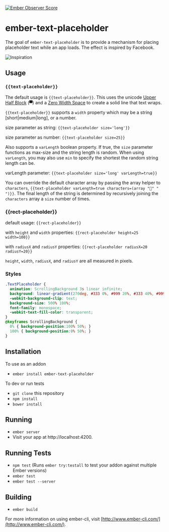 [![Ember Observer Score](https://emberobserver.com/badges/ember-text-placeholder.svg)](https://emberobserver.com/addons/ember-text-placeholder)

# ember-text-placeholder

The goal of `ember-text-placeholder` is to provide a mechanism for placing placeholder text while an app loads. The effect is inspired by Facebook.

![Inspiration](http://i.imgur.com/ohxK0Gu.png)

## Usage

### `{{text-placeholder}}`

The default usage is `{{text-placeholder}}`. This uses the unicode [Upper Half Block](https://symbl.cc/en/2580/) (▀) and a [Zero Width Space](https://symbl.cc/en/200B/) to create a solid line that text wraps.

`{{text-placeholder}}` supports a `width` property which may be a string [short|medium|long], or a number.

size parameter as string: `{{text-placeholder size='long'}}`

size parameter as number: `{{text-placeholder size=25}}`

Also supports a `varLength` boolean property. If true, the `size` parameter functions as max-size and the string length is random. When using `varLength`, you may also use `min` to specify the shortest the random string length can be.

varLength parameter: `{{text-placeholder size='long' varLength=true}}`

You can override the default character array by passing the array helper to `characters`, `{{text-placeholder varLength=true characters=(array "🙌" " ")}}`. The final length of the string is determined by recursively joining the `characters` array a `size` number of times.

### {{rect-placeholder}}

default usage: `{{rect-placeholder}}`

with `height` and `width` properties: `{{rect-placeholder height=25 width=100}}`

with `radiusX` and `radiusY` properties: `{{rect-placeholder radiusX=20 radiusY=20}}`

`height`, `width`, `radiusX`, and `radiusY` are all measured in pixels.

### Styles

```css
.TextPlaceholder {
  animation: ScrollingBackground 3s linear infinite;
  background: linear-gradient(270deg, #333 0%, #999 20%, #333 40%, #999 60%, #333 80%, #999 100%);
  -webkit-background-clip: text;
  background-size: 500% 100%;
  font-family: monospace;
  -webkit-text-fill-color: transparent;
}
@keyframes ScrollingBackground {
  0% { background-position:100% 50%; }
  100% { background-position:0% 50%; }
}
```


## Installation

To use as an addon

* `ember install ember-text-placeholder`

To dev or run tests

* `git clone` this repository
* `npm install`
* `bower install`

## Running

* `ember server`
* Visit your app at http://localhost:4200.

## Running Tests

* `npm test` (Runs `ember try:testall` to test your addon against multiple Ember versions)
* `ember test`
* `ember test --server`

## Building

* `ember build`

For more information on using ember-cli, visit [http://www.ember-cli.com/](http://www.ember-cli.com/).
